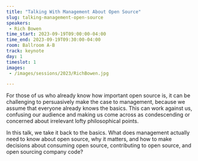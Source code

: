 ```yaml
---
title: "Talking With Management About Open Source"
slug: talking-management-open-source
speakers:
 - Rich Bowen
time_start: 2023-09-19T09:00:00-04:00
time_end: 2023-09-19T09:30:00-04:00
room: Ballroom A-B
track: keynote
day: 1
timeslot: 1
images:
 - /images/sessions/2023/RichBowen.jpg

---
```


For those of us who already know how important open source is, it can
be challenging to persuasively make the case to management, because we
assume that everyone already knows the basics. This can work against
us, confusing our audience and making us come across as condescending
or concerned about irrelevant lofty philosophical points.

In this talk, we take it back to the basics. What does management
actually need to know about open source, why it matters, and how to
make decisions about consuming open source, contributing to open
source, and open sourcing company code?
